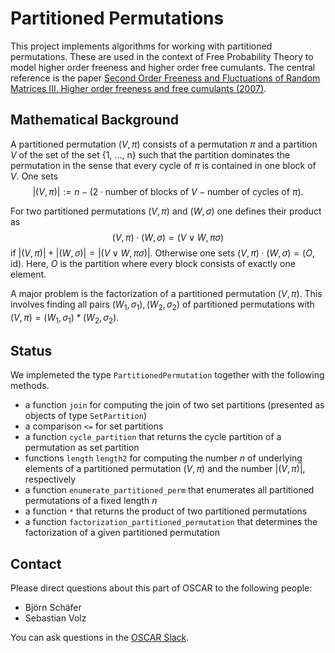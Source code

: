 # Partitioned Permutations

This project implements algorithms for working with partitioned permutations. These are used in the context of Free Probability Theory to model higher order freeness and higher order free cumulants. The central reference is the paper [Second Order Freeness and Fluctuations of Random Matrices III. Higher order freeness and free cumulants (2007)](https://arxiv.org/pdf/math/0606431.pdf).

## Mathematical Background

A partitioned permutation $(V, \pi)$ consists of a permutation $\pi$ and a partition $V$ of the set of the set {1, ..., n\} such that the partition dominates the permutation in the sense that every cycle of $\pi$ is contained in one block of $V$. One sets
$$|(V, \pi)| := n - ( 2 \cdot \text{number of blocks of } V - \text{number of cycles of } \pi).$$

For two partitioned permutations $(V, \pi)$ and $(W, \sigma)$ one defines their product as
$$(V, \pi) \cdot (W, \sigma) = (V \vee W, \pi \sigma)$$
if $|(V, \pi)| + |(W, \sigma)| = |(V \vee W, \pi \sigma)|$. Otherwise one sets $(V, \pi) \cdot (W, \sigma) = (O, \mathrm{id})$. Here, $O$ is the partition where every block consists of exactly one element.

A major problem is the factorization of a partitioned permutation $(V, \pi)$. This involves finding all pairs $(W_1, \sigma_1), (W_2, \sigma_2)$ of partitioned permutations with $(V, \pi) = (W_1, \sigma_1) * (W_2, \sigma_2)$.

## Status

We implemeted the type `PartitionedPermutation` together with the following methods.
- a function `join` for computing the join of two set partitions (presented as objects of type `SetPartition`)
- a comparison `<=` for set partitions
- a function `cycle_partition` that returns the cycle partition of a permutation as set partition
- functions `length` `length2` for computing the number $n$ of underlying elements of a partitioned permutation $(V, \pi)$ and the number $|(V, \pi)|$, respectively
- a function `enumerate_partitioned_perm` that enumerates all partitioned permutations of a fixed length $n$
- a function `*` that returns the product of two partitioned permutations
- a function `factorization_partitioned_permutation` that determines the factorization of a given partitioned permutation

## Contact

Please direct questions about this part of OSCAR to the following people:
* Björn Schäfer
* Sebastian Volz

You can ask questions in the [OSCAR Slack](https://www.oscar-system.org/community/#slack).
